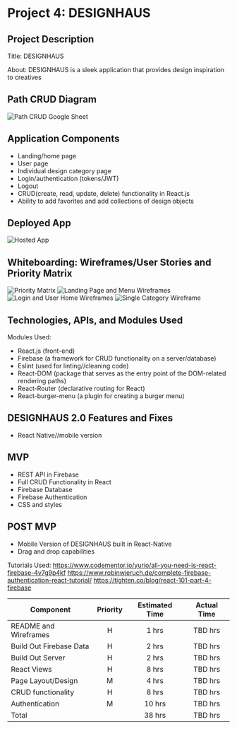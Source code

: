 # Project 4: DESIGNHAUS

## Project Description

Title: DESIGNHAUS

About: DESIGNHAUS is a sleek application that provides design inspiration to creatives

## Path CRUD Diagram
![Path CRUD Google Sheet](https://docs.google.com/spreadsheets/d/14vt44EmvnNKJC99n_YOkNeao_2P1y-XUw40dlhK5Wdo/edit#gid=0)

## Application Components

* Landing/home page
* User page
* Individual design category page
* Login/authentication (tokens/JWT)
* Logout
* CRUD(create, read, update, delete) functionality in React.js
* Ability to add favorites and add collections of design objects

## Deployed App
![Hosted App](https://designhaus-a8946.firebaseapp.com/)

## Whiteboarding: Wireframes/User Stories and Priority Matrix

![Priority Matrix](https://res.cloudinary.com/dnls96fxq/image/upload/a_360/v1527630979/IMG_3162.jpg)
![Landing Page and Menu Wireframes](https://res.cloudinary.com/dnls96fxq/image/upload/a_360/v1527178126/IMG_3131.jpg)
![Login and User Home Wireframes](https://res.cloudinary.com/dnls96fxq/image/upload/a_0/v1527178126/IMG_3132.jpg)
![Single Category Wireframe](https://res.cloudinary.com/dnls96fxq/image/upload/a_360/v1527178126/IMG_3134.jpg)

## Technologies, APIs, and Modules Used

Modules Used:
* React.js (front-end)
* Firebase (a framework for CRUD functionality on a server/database)
* Eslint (used for linting//cleaning code)
* React-DOM (package that serves as the entry point of the DOM-related rendering paths)
* React-Router (declarative routing for React)
* React-burger-menu (a plugin for creating a burger menu)

## DESIGNHAUS 2.0 Features and Fixes
* React Native//mobile version

## MVP

* REST API in Firebase
* Full CRUD Functionality in React
* Firebase Database
* Firebase Authentication
* CSS and styles

## POST MVP

* Mobile Version of DESIGNHAUS built in React-Native
* Drag and drop capabilities

Tutorials Used:
https://www.codementor.io/yurio/all-you-need-is-react-firebase-4v7g9p4kf
https://www.robinwieruch.de/complete-firebase-authentication-react-tutorial/
https://tighten.co/blog/react-101-part-4-firebase


| Component                 | Priority | Estimated Time | Actual Time |
| ---                       | :---:    |  :---:         | :---:       |
| README and Wireframes     | H        | 1 hrs          |  TBD hrs    |
| Build Out Firebase Data   | H        | 2 hrs          |  TBD hrs    |
| Build Out Server          | H        | 2 hrs          |  TBD hrs    |
| React Views               | H        | 8 hrs          |  TBD hrs    |
| Page Layout/Design        | M        | 4 hrs          |  TBD hrs    |  
| CRUD functionality        | H        | 8 hrs          |  TBD hrs    |
| Authentication            | M        | 10 hrs         |  TBD hrs    |
| Total                     |          | 38 hrs         |  TBD hrs    |
